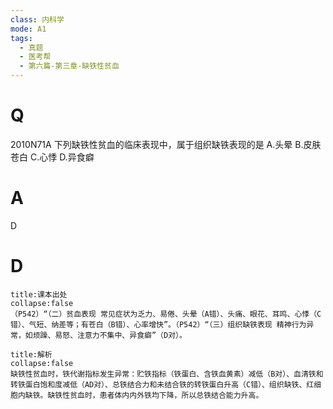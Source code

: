 ```yaml
---
class: 内科学
mode: A1
tags:
  - 真题
  - 医考帮
  - 第六篇-第三章-缺铁性贫血
---
```


# Q
2010N71A 下列缺铁性贫血的临床表现中，属于组织缺铁表现的是
A.头晕
B.皮肤苍白
C.心悸
D.异食癖

# A
D
# D
```ad-note
title:课本出处
collapse:false
（P542）“（二）贫血表现 常见症状为乏力、易倦、头晕（A错）、头痛、眼花、耳鸣、心悸（C错）、气短、纳差等；有苍白（B错）、心率增快”。（P542）“（三）组织缺铁表现 精神行为异常，如烦躁、易怒、注意力不集中、异食癖”（D对）。
```

```ad-summary
title:解析
collapse:false
缺铁性贫血时，铁代谢指标发生异常：贮铁指标（铁蛋白、含铁血黄素）减低（B对）、血清铁和转铁蛋白饱和度减低（AD对）、总铁结合力和未结合铁的转铁蛋白升高（C错）、组织缺铁、红细胞内缺铁。缺铁性贫血时，患者体内内外铁均下降，所以总铁结合能力升高。
```

